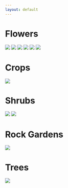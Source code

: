 ```yaml
---
layout: default
---
```


# Flowers
<img src="https://wiki.dudethatserin.com/images/all_flowers.png">

<img src="https://wiki.dudethatserin.com/images/hybrid_guide2.png">

<img src="https://wiki.dudethatserin.com/images/flower_guide.png">

<img src="https://wiki.dudethatserin.com/images/gardening101.png">

<img src="https://wiki.dudethatserin.com/images/hybrid_guide.png">

<img src="https://wiki.dudethatserin.com/images/lotv.png">

# Crops
<img src="https://wiki.dudethatserin.com/images/crops.png">

# Shrubs
<img src="https://wiki.dudethatserin.com/images/shrubs.png">

<img src="https://wiki.dudethatserin.com/images/shrub_seasons.png">

# Rock Gardens
<img src="https://wiki.dudethatserin.com/images/rock_gardens101.png">

# Trees
<img src="https://wiki.dudethatserin.com/images/money_tree.png">
